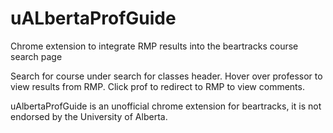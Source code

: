 # uALbertaProfGuide
Chrome extension to integrate RMP results into the beartracks course search page

Search for course under search for classes header. Hover over professor to view results from RMP. Click prof to redirect to RMP to view comments. 

uAlbertaProfGuide is an unofficial chrome extension for beartracks, it is not endorsed by the University of Alberta. 
